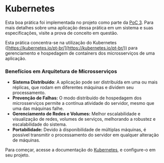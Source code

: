# Kubernetes

Esta boa prática foi implementada no projeto como parte da [PoC 3](../provas-de-conceito/poc-3-gerenciamento-de-containers-e-servicos/). Para mais detalhes sobre uma aplicação dessa prática em um sistema e suas especificações, visite a prova de conceito em questão.

Esta prática concentra-se na utilização do Kubernetes ([https://kubernetes.io/pt-br/](https://kubernetes.io/pt-br/)) para gerenciamento e hospedagem de containers dos microsserviços de uma aplicação.

### Benefícios em Arquitetura de Microsserviços

* **Sistema Distribuído**: A aplicação pode ser distribuída em uma ou mais réplicas, que rodam em diferentes máquinas e dividem seu processamento.
* **Prevenção de Falhas:** O modo distribuído de hospedagem dos microsserviços permite a contínua atividade do servidor, mesmo que uma das máquinas falhe.
* **Gerenciamento de Redes e Volumes:** Melhor escalabilidade e visualização de redes, volumes de serviços, melhorando a robustez e escalabilidade do sistema.
* **Portabilidade:** Devido à disponibilidade de múltiplas máquinas, é possível transmitir o processamento do servidor em qualquer alteração de máquinas.

Para começar, acesse a documentação do [Kubernetes](https://kubernetes.io/pt-br/docs/home/), e configure-o em seu projeto.

